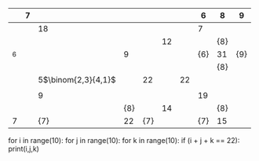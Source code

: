 
|      | 7   |                     |     |     |     |     | 6   | 8   | 9   |
| ---- | --- | ------------------- | --- | --- | --- | --- | --- | --- | --- |
|      |     | 18                  |     |     |     |     | 7   |     |     |
|      |     |                     |     |     | 12  |     |     | {8} |     |
| $_6$ |     |                     | 9   |     |     |     | {6} | 31  | {9} |
|      |     |                     |     |     |     |     |     | {8} |     |
|      |     | 5$\binom{2,3}{4,1}$ |     | 22  |     | 22  |     |     |     |
|      |     |                     |     |     |     |     |     |     |     |
|      |     | 9                   |     |     |     |     | 19  |     |     |
|      |     |                     | {8} |     | 14  |     |     | {8} |     |
| 7    |     | {7}                 | 22  | {7} |     |     | {7} | 15  |     |
for i in range(10):
    for j in range(10):
        for k in range(10):
            if (i + j + k == 22):
                print(i,j,k)